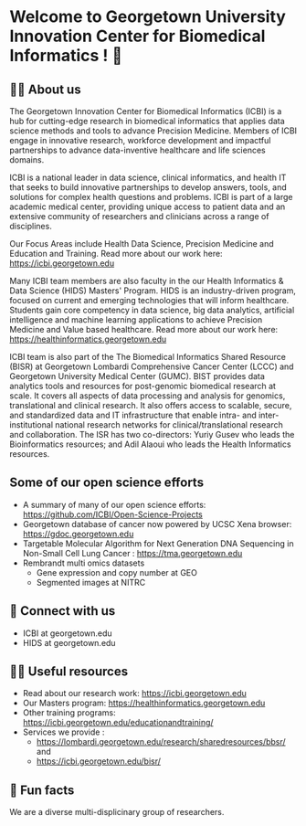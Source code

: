 # Welcome to Georgetown University Innovation Center for Biomedical Informatics ! 👋

## 🙋‍♀️ About us

The Georgetown Innovation Center for Biomedical Informatics (ICBI) is a hub for cutting-edge research in biomedical informatics that applies data science methods and tools to advance Precision Medicine. Members of ICBI engage in innovative research, workforce development and impactful partnerships to advance data-inventive healthcare and life sciences domains.

ICBI is a national leader in data science, clinical informatics, and health IT that seeks to build innovative partnerships to develop answers, tools, and solutions for complex health questions and problems. ICBI is part of a large academic medical center, providing unique access to patient data and an extensive community of researchers and clinicians across a range of disciplines.

Our Focus Areas include Health Data Science, Precision Medicine and Education and Training. Read more about our work here: https://icbi.georgetown.edu

Many ICBI team members are also faculty in the our Health Informatics & Data Science (HIDS) Masters' Program. HIDS is an industry-driven program, focused on current and emerging technologies that will inform healthcare. Students gain core competency in data science, big data analytics, artificial intelligence and machine learning applications to achieve Precision Medicine and Value based healthcare. Read more about our work here: https://healthinformatics.georgetown.edu

ICBI team is also part of the The Biomedical Informatics Shared Resource (BISR) at Georgetown Lombardi Comprehensive Cancer Center (LCCC) and Georgetown University Medical Center (GUMC). BIST provides data analytics tools and resources for post-genomic biomedical research at scale. It covers all aspects of data processing and analysis for genomics, translational and clinical research. It also offers access to scalable, secure, and standardized data and IT infrastructure that enable intra- and inter-institutional national research networks for clinical/translational research and collaboration. The ISR has two co-directors: Yuriy Gusev who leads the Bioinformatics resources; and Adil Alaoui who leads the Health Informatics resources. 

## Some of our open science efforts
* A summary of many of our open science efforts: https://github.com/ICBI/Open-Science-Projects
* Georgetown database of cancer now powered by UCSC Xena browser: https://gdoc.georgetown.edu
* Targetable Molecular Algorithm for Next Generation DNA Sequencing in Non-Small Cell Lung Cancer : https://tma.georgetown.edu 
* Rembrandt multi omics datasets
   - Gene expression and copy number at GEO
   - Segmented images at NITRC

## 🌈 Connect with us
* ICBI at georgetown.edu
* HIDS at georgetown.edu

## 👩‍💻 Useful resources
* Read about our research work: https://icbi.georgetown.edu
* Our Masters program: https://healthinformatics.georgetown.edu
* Other training programs: https://icbi.georgetown.edu/educationandtraining/
* Services we provide : 
    - https://lombardi.georgetown.edu/research/sharedresources/bbsr/ and 
    - https://icbi.georgetown.edu/bisr/

## 🍿 Fun facts 
We are a diverse multi-displicinary group of researchers. 



